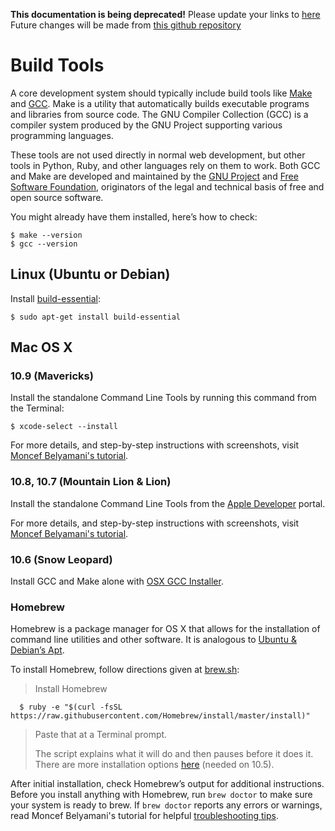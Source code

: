 **This documentation is being deprecated!**
Please update your links to [here](https://wiki.codeforamerica.org)
Future changes will be made from [this github repository](https://github.com/codeforamerica/cfa-wiki)


Build Tools
===========

A core development system should typically include build tools
like [Make](http://en.wikipedia.org/wiki/Make_%28software%29)
and [GCC](http://en.wikipedia.org/wiki/GNU_Compiler_Collection).
Make is a utility that automatically builds executable programs
and libraries from source code. The GNU Compiler Collection (GCC)
is a compiler system produced by the GNU Project supporting
various programming languages.

These tools are not used directly in normal web development,
but other tools in Python, Ruby, and other languages rely
on them to work. Both GCC and Make are developed and maintained
by the [GNU Project](https://www.gnu.org) and
[Free Software Foundation](http://www.fsf.org),
originators of the legal and technical basis
of free and open source software.

You might already have them installed, here’s how to check:

    $ make --version
    $ gcc --version


Linux (Ubuntu or Debian)
-----

Install [build-essential](http://packages.ubuntu.com/precise/build-essential):

    $ sudo apt-get install build-essential


Mac OS X
--------

### 10.9 (Mavericks)

Install the standalone Command Line Tools by running this command from the Terminal:

    $ xcode-select --install

For more details, and step-by-step instructions
with screenshots, visit [Moncef Belyamani's tutorial](http://www.moncefbelyamani.com/how-to-install-xcode-homebrew-git-rvm-ruby-on-mac/#step-1).

### 10.8, 10.7 (Mountain Lion & Lion)

Install the standalone Command Line Tools from the [Apple Developer](https://developer.apple.com/downloads/) portal.

For more details, and step-by-step instructions
with screenshots, visit [Moncef Belyamani's tutorial](http://www.moncefbelyamani.com/how-to-install-xcode-homebrew-git-rvm-ruby-on-mac/#clt-ml).

### 10.6 (Snow Leopard)

Install GCC and Make alone with
[OSX GCC Installer](https://github.com/kennethreitz/osx-gcc-installer#readme).


### Homebrew

Homebrew is a package manager for OS X that allows for the installation of
command line utilities and other software. It is analogous to
[Ubuntu & Debian’s Apt](http://en.wikipedia.org/wiki/Advanced_Packaging_Tool).

To install Homebrew, follow directions given at [brew.sh](http://brew.sh/#install):

> Install Homebrew
> 
      $ ruby -e "$(curl -fsSL https://raw.githubusercontent.com/Homebrew/install/master/install)"
> 
> Paste that at a Terminal prompt.
> 
> The script explains what it will do and then pauses before it does it.
> There are more installation options [here](https://github.com/Homebrew/homebrew/wiki/Installation)
> (needed on 10.5).

After initial installation, check Homebrew’s output for additional instructions.
Before you install anything with Homebrew, run `brew doctor` to make sure your system is ready
to brew. If `brew doctor` reports any errors or warnings, read Moncef Belyamani's tutorial for helpful
[troubleshooting tips](http://www.moncefbelyamani.com/how-to-install-xcode-homebrew-git-rvm-ruby-on-mac/#troubleshoot-homebrew).
